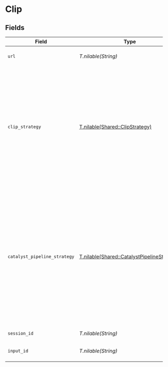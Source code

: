 # Clip


## Fields

| Field                                                                                                                                                                                                                        | Type                                                                                                                                                                                                                         | Required                                                                                                                                                                                                                     | Description                                                                                                                                                                                                                  |
| ---------------------------------------------------------------------------------------------------------------------------------------------------------------------------------------------------------------------------- | ---------------------------------------------------------------------------------------------------------------------------------------------------------------------------------------------------------------------------- | ---------------------------------------------------------------------------------------------------------------------------------------------------------------------------------------------------------------------------- | ---------------------------------------------------------------------------------------------------------------------------------------------------------------------------------------------------------------------------- |
| `url`                                                                                                                                                                                                                        | *T.nilable(String)*                                                                                                                                                                                                          | :heavy_minus_sign:                                                                                                                                                                                                           | URL of the asset to "clip"                                                                                                                                                                                                   |
| `clip_strategy`                                                                                                                                                                                                              | [T.nilable(Shared::ClipStrategy)](../../models/shared/clipstrategy.md)                                                                                                                                                       | :heavy_minus_sign:                                                                                                                                                                                                           | Strategy to use for clipping the asset. If not specified, the default strategy that Catalyst is configured for will be used. This field only available for admin users, and is only used for E2E testing.                    |
| `catalyst_pipeline_strategy`                                                                                                                                                                                                 | [T.nilable(Shared::CatalystPipelineStrategy)](../../models/shared/catalystpipelinestrategy.md)                                                                                                                               | :heavy_minus_sign:                                                                                                                                                                                                           | Force to use a specific strategy in the Catalyst pipeline. If not specified, the default strategy that Catalyst is configured for will be used. This field only available for admin users, and is only used for E2E testing. |
| `session_id`                                                                                                                                                                                                                 | *T.nilable(String)*                                                                                                                                                                                                          | :heavy_minus_sign:                                                                                                                                                                                                           | ID of the session                                                                                                                                                                                                            |
| `input_id`                                                                                                                                                                                                                   | *T.nilable(String)*                                                                                                                                                                                                          | :heavy_minus_sign:                                                                                                                                                                                                           | ID of the input asset or stream                                                                                                                                                                                              |
